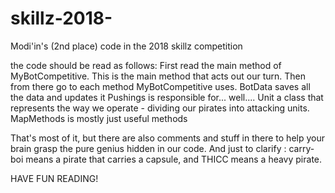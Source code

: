 # skillz-2018-
Modi'in's (2nd place) code in the 2018 skillz competition


the code should be read as follows:
First read the main method of MyBotCompetitive. This is the main method that acts out our turn. 
Then from there go to each method MyBotCompetitive uses. 
BotData saves all the data and updates it
Pushings is responsible for... well....
Unit a class that represents the way we operate - dividing our pirates into attacking units.
MapMethods is mostly just useful methods 

That's most of it, but there are also comments and stuff in there to help your brain grasp the pure genius hidden in our code.
And just to clarify : carry-boi means a pirate that carries a capsule, and THICC means a heavy pirate.

HAVE FUN READING!
